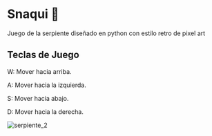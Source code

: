 # Snaqui 🐍
Juego de la serpiente diseñado en python con estilo retro de pixel art
## Teclas de Juego
W: Mover hacia arriba.

A: Mover hacia la izquierda.

S: Mover hacia abajo.

D: Mover hacia la derecha.

![serpiente_2](https://github.com/user-attachments/assets/571c0c78-e776-457d-98eb-1fa5c5046be5)
